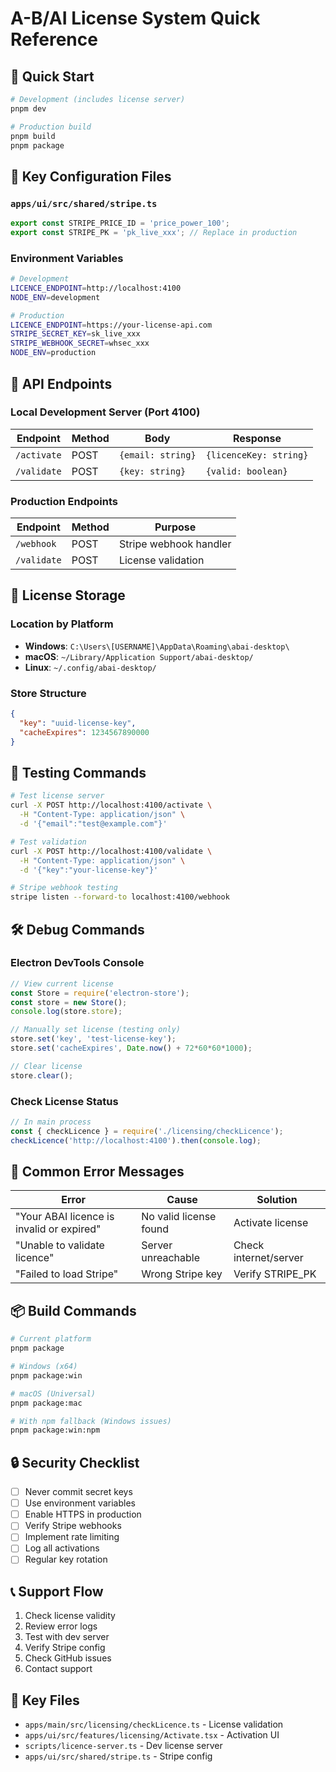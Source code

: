 # A-B/AI License System Quick Reference

## 🚀 Quick Start

```bash
# Development (includes license server)
pnpm dev

# Production build
pnpm build
pnpm package
```

## 🔧 Key Configuration Files

### `apps/ui/src/shared/stripe.ts`
```typescript
export const STRIPE_PRICE_ID = 'price_power_100';
export const STRIPE_PK = 'pk_live_xxx'; // Replace in production
```

### Environment Variables
```bash
# Development
LICENCE_ENDPOINT=http://localhost:4100
NODE_ENV=development

# Production
LICENCE_ENDPOINT=https://your-license-api.com
STRIPE_SECRET_KEY=sk_live_xxx
STRIPE_WEBHOOK_SECRET=whsec_xxx
NODE_ENV=production
```

## 📡 API Endpoints

### Local Development Server (Port 4100)

| Endpoint | Method | Body | Response |
|----------|--------|------|----------|
| `/activate` | POST | `{email: string}` | `{licenceKey: string}` |
| `/validate` | POST | `{key: string}` | `{valid: boolean}` |

### Production Endpoints

| Endpoint | Method | Purpose |
|----------|--------|---------|
| `/webhook` | POST | Stripe webhook handler |
| `/validate` | POST | License validation |

## 🔑 License Storage

### Location by Platform
- **Windows**: `C:\Users\[USERNAME]\AppData\Roaming\abai-desktop\`
- **macOS**: `~/Library/Application Support/abai-desktop/`
- **Linux**: `~/.config/abai-desktop/`

### Store Structure
```json
{
  "key": "uuid-license-key",
  "cacheExpires": 1234567890000
}
```

## 🧪 Testing Commands

```bash
# Test license server
curl -X POST http://localhost:4100/activate \
  -H "Content-Type: application/json" \
  -d '{"email":"test@example.com"}'

# Test validation
curl -X POST http://localhost:4100/validate \
  -H "Content-Type: application/json" \
  -d '{"key":"your-license-key"}'

# Stripe webhook testing
stripe listen --forward-to localhost:4100/webhook
```

## 🛠️ Debug Commands

### Electron DevTools Console
```javascript
// View current license
const Store = require('electron-store');
const store = new Store();
console.log(store.store);

// Manually set license (testing only)
store.set('key', 'test-license-key');
store.set('cacheExpires', Date.now() + 72*60*60*1000);

// Clear license
store.clear();
```

### Check License Status
```javascript
// In main process
const { checkLicence } = require('./licensing/checkLicence');
checkLicence('http://localhost:4100').then(console.log);
```

## 🚨 Common Error Messages

| Error | Cause | Solution |
|-------|-------|----------|
| "Your ABAI licence is invalid or expired" | No valid license found | Activate license |
| "Unable to validate licence" | Server unreachable | Check internet/server |
| "Failed to load Stripe" | Wrong Stripe key | Verify STRIPE_PK |

## 📦 Build Commands

```bash
# Current platform
pnpm package

# Windows (x64)
pnpm package:win

# macOS (Universal)
pnpm package:mac

# With npm fallback (Windows issues)
pnpm package:win:npm
```

## 🔒 Security Checklist

- [ ] Never commit secret keys
- [ ] Use environment variables
- [ ] Enable HTTPS in production
- [ ] Verify Stripe webhooks
- [ ] Implement rate limiting
- [ ] Log all activations
- [ ] Regular key rotation

## 📞 Support Flow

1. Check license validity
2. Review error logs
3. Test with dev server
4. Verify Stripe config
5. Check GitHub issues
6. Contact support

## 🎯 Key Files

- `apps/main/src/licensing/checkLicence.ts` - License validation
- `apps/ui/src/features/licensing/Activate.tsx` - Activation UI
- `scripts/licence-server.ts` - Dev license server
- `apps/ui/src/shared/stripe.ts` - Stripe config 